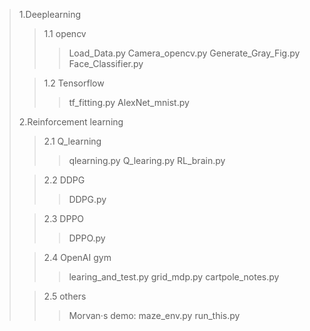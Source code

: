 > 1.Deeplearning 
>> 1.1 opencv  
>>> Load_Data.py
>>> Camera_opencv.py 
>>> Generate_Gray_Fig.py
>>> Face_Classifier.py
>
>> 1.2 Tensorflow 
>>> tf_fitting.py
>>> AlexNet_mnist.py
>
> 2.Reinforcement learning  
>> 2.1 Q_learning 
>>> qlearning.py
>>> Q_learing.py
>>> RL_brain.py
>
>> 2.2 DDPG       
>>> DDPG.py
>
>> 2.3 DPPO       
>>> DPPO.py
>
>> 2.4 OpenAI gym 
>>> learing_and_test.py
>>> grid_mdp.py
>>> cartpole_notes.py
>
>> 2.5 others     
>>> Morvan·s demo:
>>> maze_env.py 
>>> run_this.py 
  
